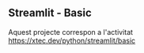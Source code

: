 ## Streamlit - Basic

Aquest projecte correspon a l'activitat <https://xtec.dev/python/streamlit/basic>